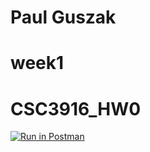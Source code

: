 # Paul Guszak
# week1
# CSC3916_HW0
[![Run in Postman](https://run.pstmn.io/button.svg)](https://app.getpostman.com/run-collection/e2b4fd2af7e62fe72cfd)
